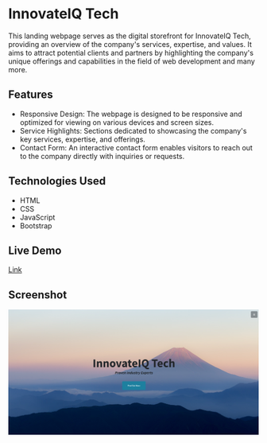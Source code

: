 # InnovateIQ Tech 
This landing webpage serves as the digital storefront for InnovateIQ Tech, providing an overview of the company's services, expertise, and values. It aims to attract potential clients and partners by highlighting the company's unique offerings and capabilities in the field of web development and many more.

## Features
- Responsive Design: The webpage is designed to be responsive and optimized for viewing on various devices and screen sizes.
- Service Highlights: Sections dedicated to showcasing the company's key services, expertise, and offerings.
- Contact Form: An interactive contact form enables visitors to reach out to the company directly with inquiries or requests.

## Technologies Used
- HTML
- CSS
- JavaScript
- Bootstrap
  
## Live Demo
[Link](https://dotsahilr.github.io/InnovateIQ_Tech/)

## Screenshot
![Screenshot](https://github.com/DotSahilR/BYTEUPRISE_WD_02/blob/main/output.png)
